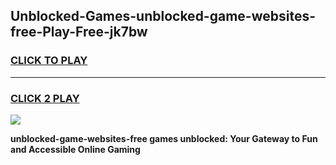 
## Unblocked-Games-unblocked-game-websites-free-Play-Free-jk7bw
<h3>
<a href="https://premium76.site?title=unblocked-game-websites-free&ref=24M">CLICK TO PLAY</a></h3>
<hr>

<h3>
<a href="https://premium76.site?title=unblocked-game-websites-free&ref=24M">CLICK 2 PLAY</a>
  
</h3>

<a href="https://premium76.site?title=unblocked-game-websites-free&ref=24M"><img src="https://clearcache.store/games.png"></a>


**unblocked-game-websites-free games unblocked: Your Gateway to Fun and Accessible Online Gaming**
